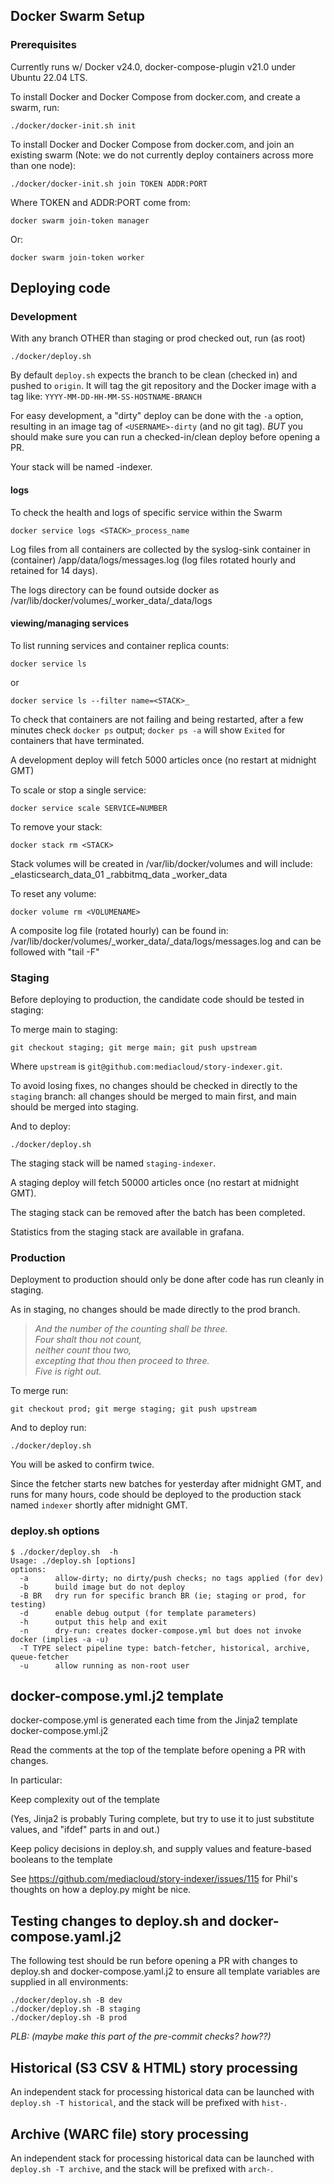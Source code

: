 ## Docker Swarm Setup

### Prerequisites

Currently runs w/ Docker v24.0, docker-compose-plugin v21.0 under Ubuntu 22.04 LTS.

To install Docker and Docker Compose from docker.com, and create a swarm, run:

    ./docker/docker-init.sh init

To  install Docker and Docker Compose from docker.com, and join an existing swarm
(Note: we do not currently deploy containers across more than one node):

    ./docker/docker-init.sh join TOKEN ADDR:PORT

Where TOKEN and ADDR:PORT come from:

    docker swarm join-token manager

Or:

    docker swarm join-token worker


## Deploying code

### Development

With any branch OTHER than staging or prod checked out, run (as root)

    ./docker/deploy.sh

By default `deploy.sh` expects the branch to be clean (checked in)
and pushed to `origin`.  It will tag the git repository and the
Docker image with a tag like: `YYYY-MM-DD-HH-MM-SS-HOSTNAME-BRANCH`

For easy development, a "dirty" deploy can be done with the `-a`
option, resulting in an image tag of `<USERNAME>-dirty` (and no git
tag).  *BUT* you should make sure you can run a checked-in/clean
deploy before opening a PR.

Your stack will be named <USERNAME>-indexer.

#### logs

To check the health and logs of specific service within the Swarm

    docker service logs <STACK>_process_name

Log files from all containers are collected by the syslog-sink
container in (container) /app/data/logs/messages.log (log files
rotated hourly and retained for 14 days).

The logs directory can be found outside docker as
/var/lib/docker/volumes/<STACK>_worker_data/_data/logs

#### viewing/managing services

To list running services and container replica counts:

    docker service ls

or

    docker service ls --filter name=<STACK>_

To check that containers are not failing and being restarted, after a
few minutes check `docker ps` output; `docker ps -a` will show
`Exited` for containers that have terminated.

A development deploy will fetch 5000 articles once
(no restart at midnight GMT)

To scale or stop a single service:

    docker service scale SERVICE=NUMBER

To remove your stack:

    docker stack rm <STACK>

Stack volumes will be created in /var/lib/docker/volumes and will include:
    <STACK>_elasticsearch_data_01
    <STACK>_rabbitmq_data
    <STACK>_worker_data

To reset any volume:

    docker volume rm <VOLUMENAME>

A composite log file (rotated hourly) can be found in:
/var/lib/docker/volumes/<STACK>_worker_data/_data/logs/messages.log
and can be followed with "tail -F"

### Staging

Before deploying to production, the candidate code should be tested in staging:

To merge main to staging:

    git checkout staging; git merge main; git push upstream

Where `upstream` is `git@github.com:mediacloud/story-indexer.git`.

To avoid losing fixes, no changes should be checked in directly to the
`staging` branch: all changes should be merged to main first, and main
should be merged into staging.

And to deploy:

    ./docker/deploy.sh

The staging stack will be named `staging-indexer`.

A staging deploy will fetch 50000 articles once
(no restart at midnight GMT).

The staging stack can be removed after the batch has been completed.

Statistics from the staging stack are available in grafana.

### Production

Deployment to production should only be done after code has run cleanly
in staging.

As in staging, no changes should be made directly to the prod branch.

> *And the number of the counting shall be three.<br>
> Four shalt thou not count,<br>
> neither count thou two,<br>
> excepting that thou then proceed to three.<br>
> Five is right out.*

To merge run:

    git checkout prod; git merge staging; git push upstream

And to deploy run:

    ./docker/deploy.sh

You will be asked to confirm twice.

Since the fetcher starts new batches for yesterday after midnight GMT,
and runs for many hours, code should be deployed to the production
stack named `indexer` shortly after midnight GMT.

### deploy.sh options

```
$ ./docker/deploy.sh  -h
Usage: ./deploy.sh [options]
options:
  -a      allow-dirty; no dirty/push checks; no tags applied (for dev)
  -b      build image but do not deploy
  -B BR   dry run for specific branch BR (ie; staging or prod, for testing)
  -d      enable debug output (for template parameters)
  -h      output this help and exit
  -n      dry-run: creates docker-compose.yml but does not invoke docker (implies -a -u)
  -T TYPE select pipeline type: batch-fetcher, historical, archive, queue-fetcher
  -u      allow running as non-root user
```

## docker-compose.yml.j2 template

docker-compose.yml is generated each time from the Jinja2 template
docker-compose.yml.j2

Read the comments at the top of the template before opening a PR
with changes.

In particular:

Keep complexity out of the template

(Yes, Jinja2 is probably Turing complete, but try
to use it to just substitute values, and "ifdef"
parts in and out.)

Keep policy decisions in deploy.sh, and supply
values and feature-based booleans to the template

See https://github.com/mediacloud/story-indexer/issues/115
for Phil's thoughts on how a deploy.py might be nice.

## Testing changes to deploy.sh and docker-compose.yaml.j2

The following test should be run before opening a PR with changes to
deploy.sh and docker-compose.yaml.j2 to ensure all template variables
are supplied in all environments:

    ./docker/deploy.sh -B dev
    ./docker/deploy.sh -B staging
    ./docker/deploy.sh -B prod

_PLB: (maybe make this part of the pre-commit checks? how??)_

## Historical (S3 CSV & HTML) story processing

An independent stack for processing historical data can be launched
with `deploy.sh -T historical`, and the stack will be prefixed with
`hist-`.

## Archive (WARC file) story processing

An independent stack for processing historical data can be launched
with `deploy.sh -T archive`, and the stack will be prefixed with
`arch-`.
